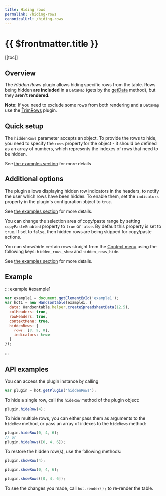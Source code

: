 ```yaml
---
title: Hiding rows
permalink: /hiding-rows
canonicalUrl: /hiding-rows
---
```


# {{ $frontmatter.title }}

[[toc]]

## Overview

The _Hidden Rows_ plugin allows hiding specific rows from the table. Rows being hidden **are included** in a `DataMap` (gets by the [getData](api/core.md#getData) method), but they **aren't rendered**.

**Note:** If you need to exclude some rows from both rendering and a `DataMap` use the [TrimRows](trimming-rows.md) plugin.

## Quick setup

The `hiddenRows` parameter accepts an object. To provide the rows to hide, you need to specify the `rows` property for the object - it should be defined as an array of numbers, which represents the indexes of rows that need to be hidden.

See [the examples section](#example) for more details.

## Additional options

The plugin allows displaying hidden row indicators in the headers, to notify the user which rows have been hidden.
To enable them, set the `indicators` property in the plugin's configuration object to `true`.

See [the examples section](#example) for more details.

You can change the selection area of copy/paste range by setting `copyPasteEnabled` property to `true` or `false`. By default this property is set to `true`. If set to `false`, then hidden rows are being skipped for copy/paste actions.

You can show/hide certain rows straight from the [Context menu](context-menu.md) using the following keys: `hidden_rows_show` and `hidden_rows_hide`.

See [the examples section](#example) for more details.

## Example

::: example #example1
```js
var example1 = document.getElementById('example1');
var hot1 = new Handsontable(example1, {
  data: Handsontable.helper.createSpreadsheetData(12,5),
  colHeaders: true,
  rowHeaders: true,
  contextMenu: true,
  hiddenRows: {
    rows: [3, 5, 9],
    indicators: true
  }
});
```
:::

## API examples

You can access the plugin instance by calling

```js
var plugin = hot.getPlugin('hiddenRows');
```

To hide a single row, call the `hideRow` method of the plugin object:

```js
plugin.hideRow(4);
```

To hide multiple rows, you can either pass them as arguments to the `hideRow` method, or pass an array of indexes to the `hideRows` method:

```js
plugin.hideRow(0, 4, 6);
// or
plugin.hideRows([0, 4, 6]);
```

To restore the hidden row(s), use the following methods:

```js
plugin.showRow(4);
```
```js
plugin.showRow(0, 4, 6);
```
```js
plugin.showRows([0, 4, 6]);
```

To see the changes you made, call `hot.render();` to re-render the table.
